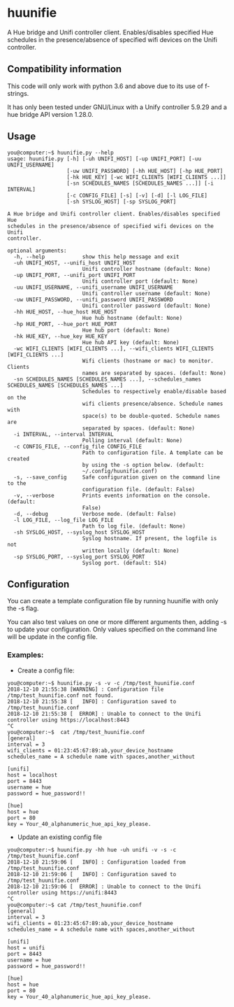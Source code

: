 # huunifie
A Hue bridge and Unifi controller client. Enables/disables specified Hue schedules in the presence/absence of specified wifi devices on the Unifi controller.

## Compatibility information

This code will only work with python 3.6 and above due to its use of f-strings.

It has only been tested under GNU/Linux with a Unify controller 5.9.29 and a hue bridge API version 1.28.0.

## Usage
```
you@computer:~$ huunifie.py --help
usage: huunifie.py [-h] [-uh UNIFI_HOST] [-up UNIFI_PORT] [-uu UNIFI_USERNAME]
                   [-uw UNIFI_PASSWORD] [-hh HUE_HOST] [-hp HUE_PORT]
                   [-hk HUE_KEY] [-wc WIFI_CLIENTS [WIFI_CLIENTS ...]]
                   [-sn SCHEDULES_NAMES [SCHEDULES_NAMES ...]] [-i INTERVAL]
                   [-c CONFIG_FILE] [-s] [-v] [-d] [-l LOG_FILE]
                   [-sh SYSLOG_HOST] [-sp SYSLOG_PORT]

A Hue bridge and Unifi controller client. Enables/disables specified Hue
schedules in the presence/absence of specified wifi devices on the Unifi
controller.

optional arguments:
  -h, --help            show this help message and exit
  -uh UNIFI_HOST, --unifi_host UNIFI_HOST
                        Unifi controller hostname (default: None)
  -up UNIFI_PORT, --unifi_port UNIFI_PORT
                        Unifi controller port (default: None)
  -uu UNIFI_USERNAME, --unifi_username UNIFI_USERNAME
                        Unifi controller username (default: None)
  -uw UNIFI_PASSWORD, --unifi_password UNIFI_PASSWORD
                        Unifi controller password (default: None)
  -hh HUE_HOST, --hue_host HUE_HOST
                        Hue hub hostname (default: None)
  -hp HUE_PORT, --hue_port HUE_PORT
                        Hue hub port (default: None)
  -hk HUE_KEY, --hue_key HUE_KEY
                        Hue hub API key (default: None)
  -wc WIFI_CLIENTS [WIFI_CLIENTS ...], --wifi_clients WIFI_CLIENTS [WIFI_CLIENTS ...]
                        Wifi clients (hostname or mac) to monitor. Clients
                        names are separated by spaces. (default: None)
  -sn SCHEDULES_NAMES [SCHEDULES_NAMES ...], --schedules_names SCHEDULES_NAMES [SCHEDULES_NAMES ...]
                        Schedules to respectively enable/disable based on the
                        wifi clients presence/absence. Schedule names with
                        space(s) to be double-quoted. Schedule names are
                        separated by spaces. (default: None)
  -i INTERVAL, --interval INTERVAL
                        Polling interval (default: None)
  -c CONFIG_FILE, --config_file CONFIG_FILE
                        Path to configuration file. A template can be created
                        by using the -s option below. (default:
                        ~/.config/huunifie.conf)
  -s, --save_config     Safe configuration given on the command line to the
                        configuration file. (default: False)
  -v, --verbose         Prints events information on the console. (default:
                        False)
  -d, --debug           Verbose mode. (default: False)
  -l LOG_FILE, --log_file LOG_FILE
                        Path to log file. (default: None)
  -sh SYSLOG_HOST, --syslog_host SYSLOG_HOST
                        Syslog hostname. If present, the logfile is not
                        written locally (default: None)
  -sp SYSLOG_PORT, --syslog_port SYSLOG_PORT
                        Syslog port. (default: 514)
```

## Configuration
You can create a template configuration file by running huunifie with only the -s flag.

You can also test values on one or more different arguments then, adding -s to update your configuration.
Only values specified on the command line will be update in the config file.

### Examples:
* Create a config file:

```
you@computer:~$ huunifie.py -s -v -c /tmp/test_huunifie.conf
2018-12-10 21:55:38 [WARNING] : Configuration file /tmp/test_huunifie.conf not found.
2018-12-10 21:55:38 [   INFO] : Configuration saved to /tmp/test_huunifie.conf
2018-12-10 21:55:38 [  ERROR] : Unable to connect to the Unifi controller using https://localhost:8443
^C
you@computer:~$  cat /tmp/test_huunifie.conf
[general]
interval = 3
wifi_clients = 01:23:45:67:89:ab,your_device_hostname
schedules_name = A schedule name with spaces,another_without

[unifi]
host = localhost
port = 8443
username = hue
password = hue_password!!

[hue]
host = hue
port = 80
key = Your_40_alphanumeric_hue_api_key_please.
```

* Update an existing config file

```
you@computer:~$ huunifie.py -hh hue -uh unifi -v -s -c /tmp/test_huunifie.conf
2018-12-10 21:59:06 [   INFO] : Configuration loaded from /tmp/test_huunifie.conf
2018-12-10 21:59:06 [   INFO] : Configuration saved to /tmp/test_huunifie.conf
2018-12-10 21:59:06 [  ERROR] : Unable to connect to the Unifi controller using https://unifi:8443
^C
you@computer:~$ cat /tmp/test_huunifie.conf
[general]
interval = 3
wifi_clients = 01:23:45:67:89:ab,your_device_hostname
schedules_name = A schedule name with spaces,another_without

[unifi]
host = unifi
port = 8443
username = hue
password = hue_password!!

[hue]
host = hue
port = 80
key = Your_40_alphanumeric_hue_api_key_please.

```
